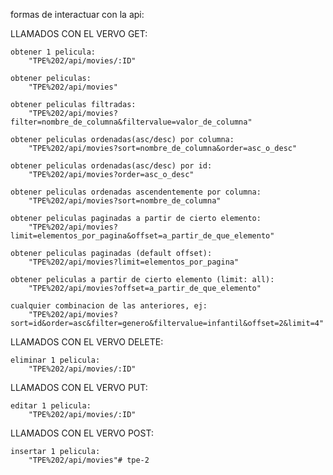 formas de interactuar con la api:

LLAMADOS CON EL VERVO GET:

    obtener 1 pelicula:
        "TPE%202/api/movies/:ID"

    obtener peliculas:
        "TPE%202/api/movies"

    obtener peliculas filtradas:   
        "TPE%202/api/movies?filter=nombre_de_columna&filtervalue=valor_de_columna"

    obtener peliculas ordenadas(asc/desc) por columna: 
        "TPE%202/api/movies?sort=nombre_de_columna&order=asc_o_desc"

    obtener peliculas ordenadas(asc/desc) por id: 
        "TPE%202/api/movies?order=asc_o_desc"

    obtener peliculas ordenadas ascendentemente por columna: 
        "TPE%202/api/movies?sort=nombre_de_columna"

    obtener peliculas paginadas a partir de cierto elemento: 
        "TPE%202/api/movies?limit=elementos_por_pagina&offset=a_partir_de_que_elemento"

    obtener peliculas paginadas (default offset): 
        "TPE%202/api/movies?limit=elementos_por_pagina"

    obtener peliculas a partir de cierto elemento (limit: all): 
        "TPE%202/api/movies?offset=a_partir_de_que_elemento"

    cualquier combinacion de las anteriores, ej:
        "TPE%202/api/movies?sort=id&order=asc&filter=genero&filtervalue=infantil&offset=2&limit=4"


LLAMADOS CON EL VERVO DELETE:

    eliminar 1 pelicula:
        "TPE%202/api/movies/:ID"

LLAMADOS CON EL VERVO PUT:

    editar 1 pelicula:
        "TPE%202/api/movies/:ID"

LLAMADOS CON EL VERVO POST:

    insertar 1 pelicula:
        "TPE%202/api/movies"# tpe-2
